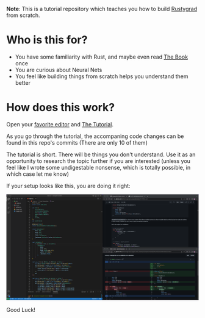 **Note**: This is a tutorial repository which teaches you how to build [Rustygrad](https://github.com/Mathemmagician/rustygrad)
 from scratch.

# Who is this for?

- You have some familiarity with Rust, and maybe even read [The Book](https://doc.rust-lang.org/book/) once
- You are curious about Neural Nets
- You feel like building things from scratch helps you understand them better

# How does this work?

Open your [favorite editor](https://code.visualstudio.com/download) and [The Tutorial](TUTORIAL.md).

As you go through the tutorial, the accompaning code changes can be found in this repo's commits (There are only 10 of them)

The tutorial is short. There will be things you don't understand. Use it as an opportunity to research the topic further if you are interested (unless you feel like I wrote some undigestable nonsense, which is totally possible, in which case let me know)

If your setup looks like this, you are doing it right:

![right.png](right.png)

Good Luck!
